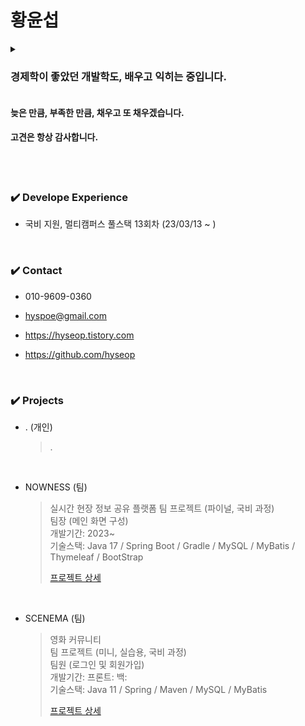 # 황윤섭
<details>
<summary>

  ### 경제학이 좋았던 개발학도, 배우고 익히는 중입니다.</br>
</summary>
  
  > 세종대학교 경제통상학과</br>
  > https://hyseop.tistory.com
  
  > 국비 지원 멀티캠퍼스 풀스택 개발자 과정 13회차 (2023.03 ~ )
</details>

#### 늦은 만큼, 부족한 만큼, 채우고 또 채우겠습니다. </br>
#### 고견은 항상 감사합니다.
</br>

</br>

### ✔️ Develope Experience

- 국비 지원, 멀티캠퍼스 풀스택 13회차 (23/03/13 ~ )


</br>

### ✔️ Contact

- 010-9609-0360
  
- hyspoe@gmail.com

- https://hyseop.tistory.com

- https://github.com/hyseop

  
</br>

### ✔️ Projects
- . (개인)
   > .
   >
   > 
   </br>

- NOWNESS (팀)
   > 실시간 현장 정보 공유 플랫폼
   > 팀 프로젝트 (파이널, 국비 과정)  
   > 팀장 (메인 화면 구성)  
   > 개발기간: 2023~  
   > 기술스택: Java 17 / Spring Boot / Gradle / MySQL / MyBatis / Thymeleaf / BootStrap
   > 
   > [프로젝트 상세](https://github.com/hyseop/NOWNESS)
   </br>
   
- SCENEMA (팀)
   > 영화 커뮤니티  
   > 팀 프로젝트 (미니, 실습용, 국비 과정)  
   > 팀원 (로그인 및 회원가입)  
   > 개발기간: 프론트: 백:  
   > 기술스택: Java 11 / Spring / Maven / MySQL / MyBatis
   > 
   > [프로젝트 상세](https://github.com/hyseop/SCENEMA)
   </br>
